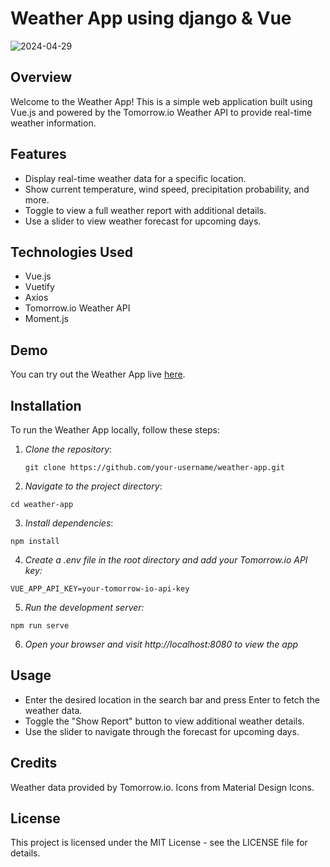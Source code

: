 # Weather App using django & Vue

![2024-04-29](https://github.com/AbdullahBakir97/Weather--App-using-django-vue.js/assets/127149804/567cb6d7-b57f-4bc0-9759-0f5ab0c357c9)

## Overview

Welcome to the Weather App! This is a simple web application built using Vue.js and powered by the Tomorrow.io Weather API to provide real-time weather information.

## Features

- Display real-time weather data for a specific location.
- Show current temperature, wind speed, precipitation probability, and more.
- Toggle to view a full weather report with additional details.
- Use a slider to view weather forecast for upcoming days.

## Technologies Used

- Vue.js
- Vuetify
- Axios
- Tomorrow.io Weather API
- Moment.js

## Demo

You can try out the Weather App live [here](#).

## Installation

To run the Weather App locally, follow these steps:

1. *Clone the repository*:

   ```
   git clone https://github.com/your-username/weather-app.git
   ```
2. *Navigate to the project directory*:

  ```
  cd weather-app
  ```
3. *Install dependencies*:

  ```
  npm install
  ```
4. *Create a .env file in the root directory and add your Tomorrow.io API key:*

  ```
  VUE_APP_API_KEY=your-tomorrow-io-api-key
  ```
5. *Run the development server:*

  ```
  npm run serve
  ```
6. *Open your browser and visit http://localhost:8080 to view the app*


## Usage
- Enter the desired location in the search bar and press Enter to fetch the weather data.
- Toggle the "Show Report" button to view additional weather details.
- Use the slider to navigate through the forecast for upcoming days.

## Credits
Weather data provided by Tomorrow.io.
Icons from Material Design Icons.

## License
This project is licensed under the MIT License - see the LICENSE file for details.

